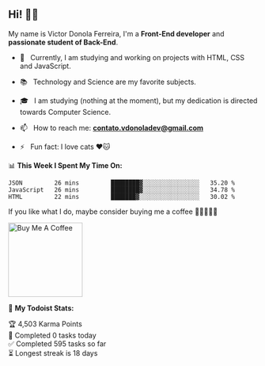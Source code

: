 <h2 align="left">Hi! 👋🏻</h2>  

<p align="left">
	My name is Victor Donola Ferreira, I'm a <strong>Front-End developer</strong> and <strong>passionate student of Back-End</strong>.
</p>

- 🔭 &nbsp; Currently, I am studying and working on projects with HTML, CSS and JavaScript.

- :books: &nbsp; Technology and Science are my favorite subjects.

- 🎓 &nbsp; I am studying (nothing at the moment), but my dedication is directed towards Computer Science.

- 📫 &nbsp; How to reach me: **contato.vdonoladev@gmail.com**

- ⚡️ &nbsp; Fun fact: I love cats ❤️🐱

📊 **This Week I Spent My Time On:**
<!--START_SECTION:waka-->
```text
JSON         26 mins         ████████▓░░░░░░░░░░░░░░░░   35.20 % 
JavaScript   26 mins         ████████▓░░░░░░░░░░░░░░░░   34.78 % 
HTML         22 mins         ███████▓░░░░░░░░░░░░░░░░░   30.02 % 
```
<!--END_SECTION:waka-->

If you like what I do, maybe consider buying me a coffee 🥺👉🏻👈🏻

<a href="https://www.buymeacoffee.com/xuxuti" target="_blank"><img src="https://cdn.buymeacoffee.com/buttons/v2/default-red.png" alt="Buy Me A Coffee" width="150" ></a>

🚧 **My Todoist Stats:**
<!-- TODO-IST:START -->
🏆  4,503 Karma Points           
🌸  Completed 0 tasks today           
✅  Completed 595 tasks so far           
⏳  Longest streak is 18 days
<!-- TODO-IST:END -->
